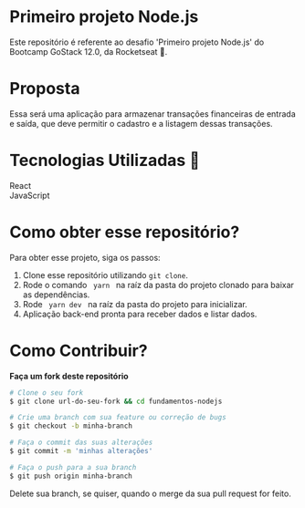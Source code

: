 # Primeiro projeto Node.js
Este repositório é referente ao desafio 'Primeiro projeto Node.js' do Bootcamp GoStack 12.0, da Rocketseat 🚀.

# Proposta
Essa será uma aplicação para armazenar transações financeiras de entrada e saída, que deve permitir o cadastro e a listagem dessas transações.

# Tecnologias Utilizadas 🚀
React <br />
JavaScript

# Como obter esse repositório?
Para obter esse projeto, siga os passos:
1. Clone esse repositório utilizando <code>git clone</code>.
2. Rode o comando <code> yarn </code> na raíz da pasta do projeto clonado para baixar as dependências.
3. Rode <code> yarn dev </code> na raíz da pasta do projeto para inicializar.
4. Aplicação back-end pronta para receber dados e listar dados.

# Como Contribuir?
**Faça um fork deste repositório**

```bash
# Clone o seu fork
$ git clone url-do-seu-fork && cd fundamentos-nodejs

# Crie uma branch com sua feature ou correção de bugs
$ git checkout -b minha-branch

# Faça o commit das suas alterações
$ git commit -m 'minhas alterações'

# Faça o push para a sua branch
$ git push origin minha-branch
```

Delete sua branch, se quiser, quando o merge da sua pull request for feito. <br />
